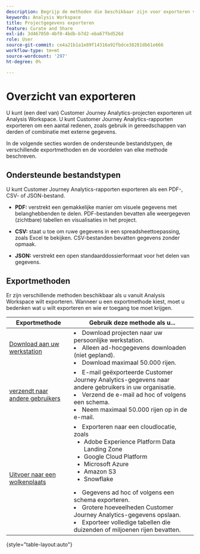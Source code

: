```yaml
---
description: Begrijp de methoden die beschikbaar zijn voor exporteren vanuit Analysis Workspace.
keywords: Analysis Workspace
title: Projectgegevens exporteren
feature: Curate and Share
exl-id: 3d467050-4bf0-4bdb-b7d2-eba67fbd526d
role: User
source-git-commit: ce4a21b1a1e89f14316a92fbdce38281db61e666
workflow-type: tm+mt
source-wordcount: '297'
ht-degree: 0%

---
```


# Overzicht van exporteren

U kunt (een deel van) Customer Journey Analytics-projecten exporteren uit Analysis Workspace. U kunt Customer Journey Analytics-rapporten exporteren om een aantal redenen, zoals gebruik in gereedschappen van derden of combinatie met externe gegevens.

In de volgende secties worden de ondersteunde bestandstypen, de verschillende exportmethoden en de voordelen van elke methode beschreven.

## Ondersteunde bestandstypen

U kunt Customer Journey Analytics-rapporten exporteren als een PDF-, CSV- of JSON-bestand.

* **PDF:** verstrekt een gemakkelijke manier om visuele gegevens met belanghebbenden te delen. PDF-bestanden bevatten alle weergegeven (zichtbare) tabellen en visualisaties in het project.

* **CSV:** staat u toe om ruwe gegevens in een spreadsheettoepassing, zoals Excel te bekijken. CSV-bestanden bevatten gegevens zonder opmaak.

* **JSON:** verstrekt een open standaarddossierformaat voor het delen van gegevens.

## Exportmethoden

Er zijn verschillende methoden beschikbaar als u vanuit Analysis Workspace wilt exporteren. Wanneer u een exportmethode kiest, moet u bedenken wat u wilt exporteren en wie er toegang toe moet krijgen.

| Exportmethode | Gebruik deze methode als u... |
|---------|----------|
| [ Download aan uw werkstation ](/help/analysis-workspace/export/download-send.md) | <li>Download projecten naar uw persoonlijke werkstation.</li><li>Alleen ad-hocgegevens downloaden (niet gepland).</li> <li>Download maximaal 50.000 rijen.</li> <!--true? Are there 2 different options to download to your workstation?--> <!-- is this emailing it? --> |
| [ verzendt naar andere gebruikers ](/help/analysis-workspace/export/t-schedule-report.md) | <li>E-mail geëxporteerde Customer Journey Analytics-gegevens naar andere gebruikers in uw organisatie.</li><li>Verzend de e-mail ad hoc of volgens een schema.</li> <li>Neem maximaal 50.000 rijen op in de e-mail.</li> <!--true?--> |
| [ Uitvoer naar een wolkenplaats ](/help/analysis-workspace/export/export-cloud.md) | <li>Exporteren naar een cloudlocatie, zoals <ul><li>Adobe Experience Platform Data Landing Zone</li><li>Google Cloud Platform</li><li>Microsoft Azure</li><li>Amazon S3</li><li>Snowflake</li></ul></li><li>Gegevens ad hoc of volgens een schema exporteren.</li><li>Grotere hoeveelheden Customer Journey Analytics-gegevens opslaan.</li><li>Exporteer volledige tabellen die duizenden of miljoenen rijen bevatten.<!-- What other things? Wiki talks about things that aren't even possible in Data Warehouse. What are they? --> </li> |

{style="table-layout:auto"}
